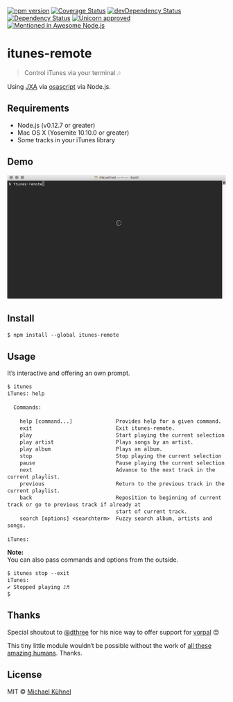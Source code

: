 [![npm version](https://img.shields.io/npm/v/itunes-remote.svg?style=flat)](https://www.npmjs.org/package/itunes-remote)
[![Coverage Status](https://coveralls.io/repos/mischah/itunes-remote/badge.svg?branch=master&service=github)](https://coveralls.io/github/mischah/itunes-remote?branch=master)
[![devDependency Status](https://david-dm.org/mischah/itunes-remote/dev-status.svg)](https://david-dm.org/mischah/itunes-remote#info=devDependencies)
[![Dependency Status](https://david-dm.org/mischah/itunes-remote/status.svg)](https://david-dm.org/mischah/itunes-remote#info=Dependencies)
[![Unicorn approved](https://img.shields.io/badge/unicorn-approved-ff69b4.svg?style=flat)](https://www.youtube.com/watch?v=ihXfH-zR8qA&feature=youtu.be&t=10s)
[![Mentioned in Awesome Node.js](https://awesome.re/mentioned-badge.svg)](https://github.com/sindresorhus/awesome-nodejs)

# itunes-remote

> Control iTunes via your terminal :notes:

Using [JXA](https://developer.apple.com/library/mac/releasenotes/InterapplicationCommunication/RN-JavaScriptForAutomation/Articles/Introduction.html) via [osascript](https://developer.apple.com/library/mac/documentation/Darwin/Reference/ManPages/man1/osascript.1.html) via Node.js.

## Requirements

- Node.js (v0.12.7 or greater)
- Mac OS X (Yosemite 10.10.0 or greater)
- Some tracks in your iTunes library

## Demo
![demo](demo.gif)

## Install

```
$ npm install --global itunes-remote
```


## Usage

It’s interactive and offering an own prompt.

```
$ itunes
iTunes: help

  Commands:

    help [command...]              Provides help for a given command.
    exit                           Exit itunes-remote.
    play                           Start playing the current selection
    play artist                    Plays songs by an artist.
    play album                     Plays an album.
    stop                           Stop playing the current selection
    pause                          Pause playing the current selection
    next                           Advance to the next track in the current playlist.
    previous                       Return to the previous track in the current playlist.
    back                           Reposition to beginning of current track or go to previous track if already at
                                   start of current track.
    search [options] <searchterm>  Fuzzy search album, artists and songs.

iTunes: 
```

**Note:**  
You can also pass commands and options from the outside.

```
$ itunes stop --exit
iTunes:
✔ Stopped playing ♪♬
$
```

## Thanks
Special shoutout to [@dthree](https://github.com/dthree) for his nice way to offer support for [vorpal](https://github.com/dthree/vorpal) :blush:

This tiny little module wouldn‘t be possible without the work of [all these amazing humans](thanks.md). Thanks. 

## License

MIT © [Michael Kühnel](http://michael-kuehnel.de)
